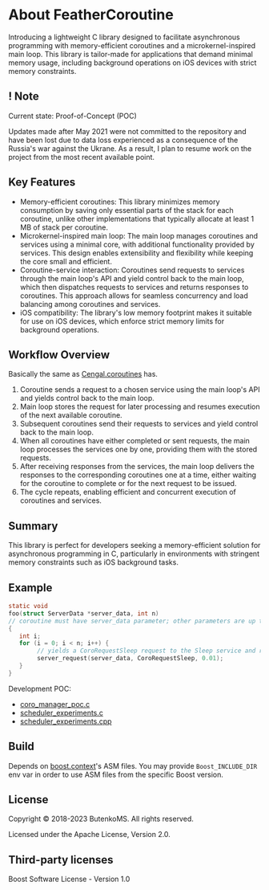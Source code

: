 # About FeatherCoroutine

Introducing a lightweight C library designed to facilitate asynchronous programming with memory-efficient coroutines and a microkernel-inspired main loop. This library is tailor-made for applications that demand minimal memory usage, including background operations on iOS devices with strict memory constraints.

## ! Note

Current state: Proof-of-Concept (POC)

Updates made after May 2021 were not committed to the repository and have been lost due to data loss experienced as a consequence of the Russia's war against the Ukrane. As a result, I plan to resume work on the project from the most recent available point.

## Key Features

* Memory-efficient coroutines: This library minimizes memory consumption by saving only essential parts of the stack for each coroutine, unlike other implementations that typically allocate at least 1 MB of stack per coroutine.
* Microkernel-inspired main loop: The main loop manages coroutines and services using a minimal core, with additional functionality provided by services. This design enables extensibility and flexibility while keeping the core small and efficient.
* Coroutine-service interaction: Coroutines send requests to services through the main loop's API and yield control back to the main loop, which then dispatches requests to services and returns responses to coroutines. This approach allows for seamless concurrency and load balancing among coroutines and services.
* iOS compatibility: The library's low memory footprint makes it suitable for use on iOS devices, which enforce strict memory limits for background operations.

## Workflow Overview

Basically the same as [Cengal.coroutines](https://github.com/FI-Mihej/Cengal) has.

1. Coroutine sends a request to a chosen service using the main loop's API and yields control back to the main loop.
1. Main loop stores the request for later processing and resumes execution of the next available coroutine.
1. Subsequent coroutines send their requests to services and yield control back to the main loop.
1. When all coroutines have either completed or sent requests, the main loop processes the services one by one, providing them with the stored requests.
1. After receiving responses from the services, the main loop delivers the responses to the corresponding coroutines one at a time, either waiting for the coroutine to complete or for the next request to be issued.
1. The cycle repeats, enabling efficient and concurrent execution of coroutines and services.

## Summary

This library is perfect for developers seeking a memory-efficient solution for asynchronous programming in C, particularly in environments with stringent memory constraints such as iOS background tasks.

## Example

```c
static void
foo(struct ServerData *server_data, int n)
// coroutine must have server_data parameter; other parameters are up to developer
{
   int i;
   for (i = 0; i < n; i++) {
        // yields a CoroRequestSleep request to the Sleep service and returns execution to the main loop until response will be issued by the Sleep service 
        server_request(server_data, CoroRequestSleep, 0.01);
   }
}
```

Development POC:

* [coro_manager_poc.c](coro_manager_poc.c)
* [scheduler_experiments.c](scheduler_experiments.c)
* [scheduler_experiments.cpp](scheduler_experiments.cpp)

## Build

Depends on [boost.context](https://github.com/boostorg/context)'s ASM files. You may provide `Boost_INCLUDE_DIR` env var in order to use ASM files from the specific Boost version.

## License

Copyright © 2018-2023 ButenkoMS. All rights reserved.

Licensed under the Apache License, Version 2.0.

## Third-party licenses

Boost Software License - Version 1.0
